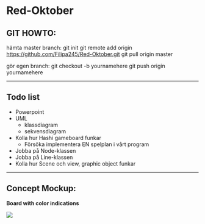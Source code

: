 # Red-Oktober

## GIT HOWTO:
hämta master branch:
git init
git remote add origin  https://github.com/Filipa245/Red-Oktober.git
git pull origin master

gör egen branch:
git checkout -b yournamehere
git push origin yournamehere

---
## Todo list

* Powerpoint
* UML
  * klassdiagram
  * sekvensdiagram
* Kolla hur Hashi gameboard funkar
  * Försöka implementera EN spelplan i vårt program
* Jobba på Node-klassen
* Jobba på Line-klassen
* Kolla hur Scene och view, graphic object funkar


---

## Concept Mockup:

**Board with color indications**

![](https://i.imgur.com/vXNLupq.png)
